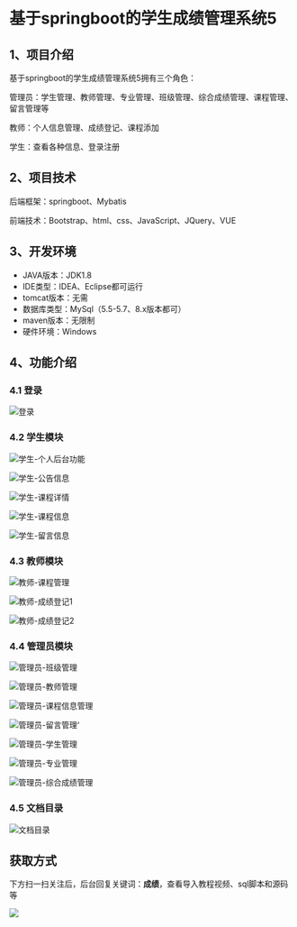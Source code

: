 # 基于springboot的学生成绩管理系统5



## 1、项目介绍

基于springboot的学生成绩管理系统5拥有三个角色：

管理员：学生管理、教师管理、专业管理、班级管理、综合成绩管理、课程管理、留言管理等

教师：个人信息管理、成绩登记、课程添加

学生：查看各种信息、登录注册

## 2、项目技术

后端框架：springboot、Mybatis

前端技术：Bootstrap、html、css、JavaScript、JQuery、VUE

## 3、开发环境

- JAVA版本：JDK1.8
- IDE类型：IDEA、Eclipse都可运行
- tomcat版本：无需
- 数据库类型：MySql（5.5-5.7、8.x版本都可） 
- maven版本：无限制
- 硬件环境：Windows


## 4、功能介绍

### 4.1 登录

![登录](https://www.codeshop.fun/Typora-Images/202312062145483.jpg)

### 4.2 学生模块

![学生-个人后台功能](https://www.codeshop.fun/Typora-Images/202312062146645.jpg)

![学生-公告信息](https://www.codeshop.fun/Typora-Images/202312062146709.jpg)

![学生-课程详情](https://www.codeshop.fun/Typora-Images/202312062146663.jpg)

![学生-课程信息](https://www.codeshop.fun/Typora-Images/202312062146681.jpg)

![学生-留言信息](https://www.codeshop.fun/Typora-Images/202312062146699.jpg)


### 4.3 教师模块

![教师-课程管理](https://www.codeshop.fun/Typora-Images/202312062146871.jpg)

![教师-成绩登记1](https://www.codeshop.fun/Typora-Images/202312062146883.jpg)

![教师-成绩登记2](https://www.codeshop.fun/Typora-Images/202312062146905.jpg)

### 4.4 管理员模块

![管理员-班级管理](https://www.codeshop.fun/Typora-Images/202312062146910.jpg)

![管理员-教师管理](https://www.codeshop.fun/Typora-Images/202312062146897.jpg)

![管理员-课程信息管理](https://www.codeshop.fun/Typora-Images/202312062146925.jpg)

![管理员-留言管理‘](https://www.codeshop.fun/Typora-Images/202312062146953.jpg)

![管理员-学生管理](https://www.codeshop.fun/Typora-Images/202312062146970.jpg)

![管理员-专业管理](https://www.codeshop.fun/Typora-Images/202312062146941.jpg)

![管理员-综合成绩管理](https://www.codeshop.fun/Typora-Images/202312062146517.jpg)

### 4.5 文档目录

![文档目录](https://www.codeshop.fun/Typora-Images/202312062146148.jpg)


## 获取方式

下方扫一扫关注后，后台回复关键词：**成绩**，查看导入教程视频、sql脚本和源码等

 ![](https://www.codeshop.fun/Typora-Images/202205281253739.png)

